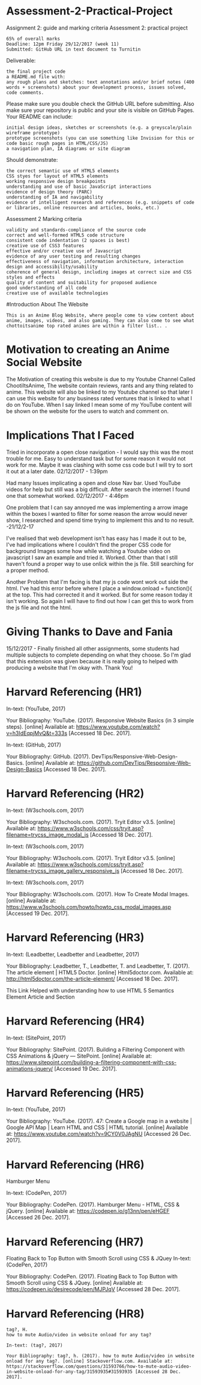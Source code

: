 # Assessment-2-Practical-Project
Assignment 2: guide and marking criteria
Assessment 2: practical project

    65% of overall marks
    Deadline: 12pm Friday 29/12/2017 (week 11)
    Submitted: GitHub URL in text document to Turnitin

Deliverable:

    the final project code
    a README.md file with:
    any rough plans and sketches: text annotations and/or brief notes (400 words + screenshots) about your development process, issues solved, code comments.

Please make sure you double check the GitHub URL before submitting. Also make sure your repository is public and your site is visible on GitHub Pages.
Your README can include:

    initial design ideas, sketches or screenshots (e.g. a greyscale/plain wireframe prototype)
    prototype screenshots (you can use something like Invision for this or code basic rough pages in HTML/CSS/JS)
    a navigation plan, IA diagrams or site diagram

Should demonstrate:

    the correct semantic use of HTML5 elements
    CSS styes for layout of HTML5 elements
    working responsive design breakpoints
    understanding and use of basic JavaScript interactions
    evidence of design theory (PARC)
    understanding of IA and navigability
    evidence of intelligent research and references (e.g. snippets of code or libraries, online resources and articles, books, etc.)

Assessment 2 Marking criteria

    validity and standards-compliance of the source code
    correct and well-formed HTML5 code structure
    consistent code indentation (2 spaces is best)
    creative use of CSS3 features
    effective and/or creative use of Javascript
    evidence of any user testing and resulting changes
    effectiveness of navigation, information architecture, interaction design and accessibility/usability
    coherence of general design, including images at correct size and CSS styles and effects
    quality of content and suitability for proposed audience
    good understanding of all code
    creative use of available technologies


#Introduction About The Website

    This is an Anime Blog Website, where people come to view content about  anime, images, videos, and also gaming. They can also come to see what chottoitsanime top rated animes are within a filter list.. .

# Motivation to creating an Anime Social Website

   The Motivation of creating this website is due to my Youtube Channel Called ChootiItsAnime, The website
   contain reviews, rants and any thing related to anime. This website will also be linked to my Youtube channel
   so that later I can use this website for any business rated ventures that is linked to what I do on YouTube.
   When I say linked I mean some of my YouTube content will be shown on the website for the users to watch and
   comment on.

# Implications That I Faced

  Tried in incorporate a open close navigation - I would say this was the most trouble for me. Easy to understand
  task but for some reason it would not work for me. Maybe it was clashing with some css code but I will try to
  sort it out at a later date. 02/12/2017 - 1:39pm

  Had many Issues implicating a open and close Nav bar. Used YouTube videos for help but still was a big difficult.
  After search the internet I found one that somewhat worked. 02/12/2017 - 4:46pm

  One problem that I can say annoyed me was implementing a arrow image within the boxes I wanted to filter
  for some reason the arrow would never show, I researched and spend time trying to implement this and to no result. -21/12/2-17

  I've realised that web development isn't has easy has I made it out to be, I've had implications where I couldn't find the proper CSS code for background Images
  some how while watching a Youtube video on javascript I saw an example and tried it. Worked. Other than that I still haven't found
  a proper way to use onlick within the js file. Still searching for a proper method.

  Another Problem that I'm facing is that my js code wont work out side the html. I've had this error before where I place a window.onload = function(){ at the top.
  This had corrected it and it worked. But for some reason today it isn't working. So again I will have to find out how I can get this to work from the js file and not the html.


# Giving Thanks to Dave and Fania
  15/12/2017 - Finally finished all other assignments, some students had multiple subjects to complete depending on what they choose. So I'm glad that this extension was given because it is really going to helped with producing a website that I'm okay with. Thank You!

# Harvard Referencing (HR1)
  In-text: (YouTube, 2017)

  Your Bibliography: YouTube. (2017). Responsive Website Basics (in 3 simple steps). [online] Available at: https://www.youtube.com/watch?v=h3IdEqpjMvQ&t=333s [Accessed 18 Dec. 2017].

  In-text: (GitHub, 2017)

  Your Bibliography: GitHub. (2017). DevTips/Responsive-Web-Design-Basics. [online] Available at: https://github.com/DevTips/Responsive-Web-Design-Basics [Accessed 18 Dec. 2017].


# Harvard Referencing (HR2)
  In-text: (W3schools.com, 2017)

  Your Bibliography: W3schools.com. (2017). Tryit Editor v3.5. [online] Available at: https://www.w3schools.com/css/tryit.asp?filename=trycss_image_modal_js [Accessed 18 Dec. 2017].

  In-text: (W3schools.com, 2017)

  Your Bibliography: W3schools.com. (2017). Tryit Editor v3.5. [online] Available at: https://www.w3schools.com/css/tryit.asp?filename=trycss_image_gallery_responsive_js [Accessed 18 Dec. 2017].

  In-text: (W3schools.com, 2017)

  Your Bibliography: W3schools.com. (2017). How To Create Modal Images. [online] Available at: https://www.w3schools.com/howto/howto_css_modal_images.asp [Accessed 19 Dec. 2017].

# Harvard Referencing (HR3)
  In-text: (Leadbetter, Leadbetter and Leadbetter, 2017)

  Your Bibliography: Leadbetter, T., Leadbetter, T. and Leadbetter, T. (2017). The article element | HTML5 Doctor. [online] Html5doctor.com. Available at: http://html5doctor.com/the-article-element/ [Accessed 18 Dec. 2017].

  This Link Helped with understanding how to use HTML 5 Semantics Element Article and Section

# Harvard Referencing (HR4)

  In-text: (SitePoint, 2017)

  Your Bibliography: SitePoint. (2017). Building a Filtering Component with CSS Animations & jQuery — SitePoint. [online] Available at: https://www.sitepoint.com/building-a-filtering-component-with-css-animations-jquery/ [Accessed 19 Dec. 2017].


# Harvard Referencing (HR5)

  In-text: (YouTube, 2017)

  Your Bibliography: YouTube. (2017). 47: Create a Google map in a website | Google API Map | Learn HTML and CSS | HTML tutorial. [online] Available at: https://www.youtube.com/watch?v=9CY0V0JAgNU [Accessed 26 Dec. 2017].

# Harvard Referencing (HR6)
  Hamburger Menu

  In-text: (CodePen, 2017)

  Your Bibliography: CodePen. (2017). Hamburger Menu - HTML, CSS & jQuery. [online] Available at: https://codepen.io/g13nn/pen/eHGEF [Accessed 26 Dec. 2017].


# Harvard Referencing (HR7)

  Floating Back to Top Button with Smooth Scroll using CSS & JQuey
  In-text: (CodePen, 2017)

  Your Bibliography: CodePen. (2017). Floating Back to Top Button with Smooth Scroll using CSS & JQuey. [online] Available at: https://codepen.io/desirecode/pen/MJPJqV [Accessed 28 Dec. 2017].


# Harvard Referencing (HR8)

    tag?, H.
    how to mute Audio/video in website onload for any tag?

    In-text: (tag?, 2017)

    Your Bibliography: tag?, h. (2017). how to mute Audio/video in website onload for any tag?. [online] Stackoverflow.com. Available at: https://stackoverflow.com/questions/31593766/how-to-mute-audio-video-in-website-onload-for-any-tag/31593935#31593935 [Accessed 28 Dec. 2017].
